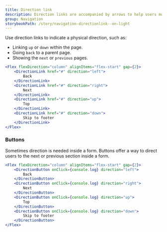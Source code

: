 ```yaml
---
title: Direction link
description: Direction links are accompanied by arrows to help users move quickly to other parts of the page or through a process.
group: Navigation
storybookPath: /story/navigation-directionlink--on-light
---
```


Use direction links to indicate a physical direction, such as:

- Linking `up` or `down` within the page.
- Going `back` to a parent page.
- Showing the `next` or `previous` pages.

```jsx live
<Flex flexDirection="column" alignItems="flex-start" gap={2}>
	<DirectionLink href="#" direction="left">
		Back
	</DirectionLink>
	<DirectionLink href="#" direction="right">
		Next
	</DirectionLink>
	<DirectionLink href="#" direction="up">
		Top
	</DirectionLink>
	<DirectionLink href="#" direction="down">
		Skip to footer
	</DirectionLink>
</Flex>
```

### Buttons

Sometimes direction is needed inside a form. Buttons offer a way to direct users to the next or previous section inside a form.

```jsx live
<Flex flexDirection="column" alignItems="flex-start" gap={2}>
	<DirectionButton onClick={console.log} direction="left">
		Back
	</DirectionButton>
	<DirectionButton onClick={console.log} direction="right">
		Next
	</DirectionButton>
	<DirectionButton onClick={console.log} direction="up">
		Top
	</DirectionButton>
	<DirectionButton onClick={console.log} direction="down">
		Skip to footer
	</DirectionButton>
</Flex>
```

